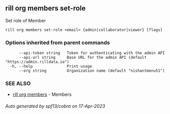 ## rill org members set-role

Set role of Member

```
rill org members set-role <email> {admin|collaborator|viewer} [flags]
```

### Options inherited from parent commands

```
      --api-token string   Token for authenticating with the admin API
      --api-url string     Base URL for the admin API (default "https://admin.rilldata.io")
  -h, --help               Print usage
      --org string         Organization name (default "nishantmonu51")
```

### SEE ALSO

* [rill org members](rill_org_members.md)	 - Members

###### Auto generated by spf13/cobra on 17-Apr-2023
